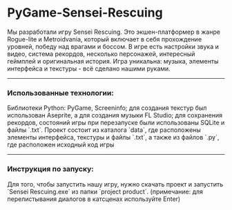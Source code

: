 # PyGame-Sensei-Rescuing

Мы разработали игру Sensei Rescuing. Это экшен-платформер в жанре Rogue-lite и Metroidvania, который включает в себя
прохождение уровней, победу над врагами и боссом. В игре есть настройки звука и видео, система рекордов, несколько 
персонажей, интересный геймплей и оригинальная история. Игра уникальна: музыка, элементы интерфейса и текстуры - всё сделано нашими руками.

---

<h3>Использованные технологии:</h3> Библиотеки Python: PyGame, Screeninfo; для создания текстур был использован Aseprite,
а для создания музыки FL Studio; для сохранения рекордов, состояний игры при перезапуске были использованы SQLite и файлы `.txt`. Проект состоит из каталога `data`, где расположены элементы интерфейса, текстуры и файлы `.txt`, а также из файлов `.py`, где расположен исходный код игры

---

<h3>Инструкция по запуску:</h3> Для того, чтобы запустить нашу игру, нужно скачать проект и запустить `Sensei Rescuing.exe` из папки `project product`. (примечание: для перелистывания диалогов в катсценах используйте Enter)
